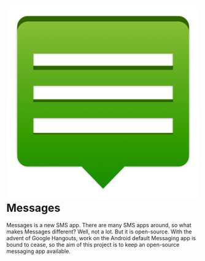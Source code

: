 ![messages icon](./ic_launch_sms.png)
Messages
========

Messages is a new SMS app. There are many SMS apps around, so what makes Messages different? Well, not a lot. But it is open-source. With the advent of Google Hangouts, work on the Android default Messaging app is bound to cease, so the aim of this project is to keep an open-source messaging app available.
